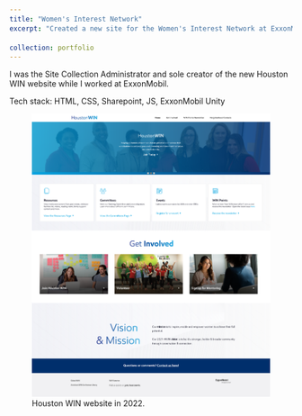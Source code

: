 ```yaml
---
title: "Women's Interest Network"
excerpt: "Created a new site for the Women's Interest Network at ExxonMobil using . Created new theme for Women's History Month. <br/><img src='/assets/images/win_1.png'>"

collection: portfolio
---
```


I was the Site Collection Administrator and sole creator of the new Houston WIN website while I worked at ExxonMobil.

Tech stack: HTML, CSS, Sharepoint, JS, ExxonMobil Unity

<figure>
	<img src='/assets/images/win_1.png'>
	<figcaption>Houston WIN website in 2022.</figcaption>
</figure>
 
 
